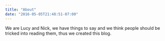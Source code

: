 ```yaml
---
title: "About"
date: "2016-05-05T21:48:51-07:00"
---
```


We are Lucy and Nick, we have things to say and we think people should be tricked into reading them, thus we created this blog. 
